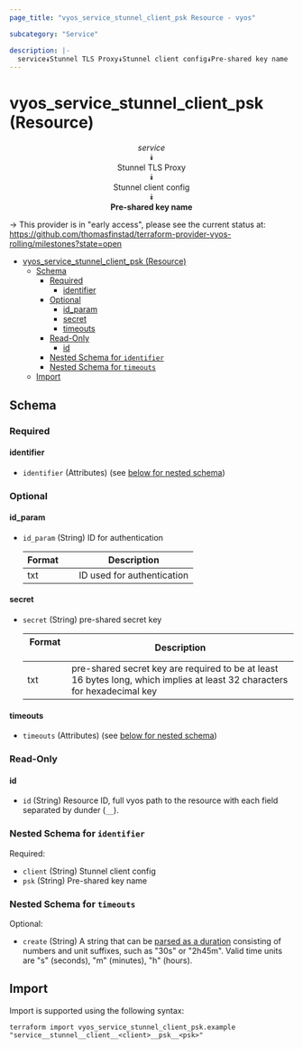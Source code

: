 ```yaml
---
page_title: "vyos_service_stunnel_client_psk Resource - vyos"

subcategory: "Service"

description: |-
  service⯯Stunnel TLS Proxy⯯Stunnel client config⯯Pre-shared key name
---
```


# vyos_service_stunnel_client_psk (Resource)
<center>


*service*  
⯯  
Stunnel TLS Proxy  
⯯  
Stunnel client config  
⯯  
**Pre-shared key name**


</center>

-> This provider is in "early access", please see the current status at: https://github.com/thomasfinstad/terraform-provider-vyos-rolling/milestones?state=open

<!--TOC-->

- [vyos_service_stunnel_client_psk (Resource)](#vyos_service_stunnel_client_psk-resource)
  - [Schema](#schema)
    - [Required](#required)
      - [identifier](#identifier)
    - [Optional](#optional)
      - [id_param](#id_param)
      - [secret](#secret)
      - [timeouts](#timeouts)
    - [Read-Only](#read-only)
      - [id](#id)
    - [Nested Schema for `identifier`](#nested-schema-for-identifier)
    - [Nested Schema for `timeouts`](#nested-schema-for-timeouts)
  - [Import](#import)

<!--TOC-->

<!-- schema generated by tfplugindocs -->
## Schema

### Required

#### identifier
- `identifier` (Attributes) (see [below for nested schema](#nestedatt--identifier))

### Optional

#### id_param
- `id_param` (String) ID for authentication

    |  Format  &emsp;|  Description                 |
    |----------|------------------------------|
    |  txt     &emsp;|  ID used for authentication  |
#### secret
- `secret` (String) pre-shared secret key

    |  Format  &emsp;|  Description                                                                                                                |
    |----------|-----------------------------------------------------------------------------------------------------------------------------|
    |  txt     &emsp;|  pre-shared secret key are required to be at least 16 bytes long, which implies at least 32 characters for hexadecimal key  |
#### timeouts
- `timeouts` (Attributes) (see [below for nested schema](#nestedatt--timeouts))

### Read-Only

#### id
- `id` (String) Resource ID, full vyos path to the resource with each field separated by dunder (`__`).

<a id="nestedatt--identifier"></a>
### Nested Schema for `identifier`

Required:

- `client` (String) Stunnel client config
- `psk` (String) Pre-shared key name


<a id="nestedatt--timeouts"></a>
### Nested Schema for `timeouts`

Optional:

- `create` (String) A string that can be [parsed as a duration](https://pkg.go.dev/time#ParseDuration) consisting of numbers and unit suffixes, such as &#34;30s&#34; or &#34;2h45m&#34;. Valid time units are &#34;s&#34; (seconds), &#34;m&#34; (minutes), &#34;h&#34; (hours).

## Import

Import is supported using the following syntax:

```shell
terraform import vyos_service_stunnel_client_psk.example "service__stunnel__client__<client>__psk__<psk>"
```
